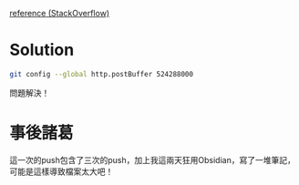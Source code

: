 [reference (StackOverflow)](https://stackoverflow.com/questions/77816301/git-error-rpc-failed-http-400-curl-22-the-requested-url-returned-error-400)
# Solution
```bash
git config --global http.postBuffer 524288000
```
問題解決！

# 事後諸葛
這一次的push包含了三次的push，加上我這兩天狂用Obsidian，寫了一堆筆記，可能是這樣導致檔案太大吧！